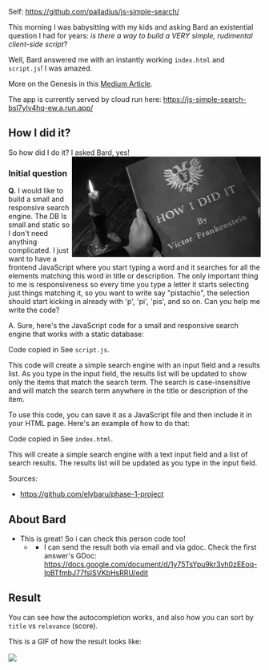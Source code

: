 Self: https://github.com/palladius/js-simple-search/

This morning I was babysitting with my kids and asking Bard an existential question I had for years: *is there a way to build a VERY simple, rudimental client-side script*?

Well, Bard answered me with an instantly working `index.html` and `script.js`! I was amazed.

More on the Genesis in this <a href="https://medium.com/@palladiusbonton/hey-bard-write-a-responsive-javascript-search-engine-app-for-me-b2585e55385e">Medium Article</a>.

The app is currently served by cloud run here: <https://js-simple-search-bsl7ylv4hq-ew.a.run.app/>

## How I did it?

So how did I do it? I asked Bard, yes!
 <img src='https://github.com/palladius/js-simple-seach/raw/main/app/images/howididit.jpg' height='200' align='right' />

### Initial question

**Q.** I would like to build a small and responsive search engine. The DB Is small and static so I don't need anything complicated. I just want to have a frontend JavaScript where you start typing a word and it searches for all the elements matching this word in title or description. The only important thing to me is responsiveness so every time you type a letter it starts selecting just things matching it, so you want to write say "pistachio", the selection should start kicking in already with 'p', 'pi', 'pis', and so on. Can you help me write the code?

A. Sure, here's the JavaScript code for a small and responsive search engine that works with a static database:

Code copied in See `script.js`.

This code will create a simple search engine with an input field and a results list. As you type in the input field, the results list will be updated to show only the items that match the search term. The search is case-insensitive and will match the search term anywhere in the title or description of the item.

To use this code, you can save it as a JavaScript file and then include it in your HTML page. Here's an example of how to do that:

Code copied in See `index.html`.

This will create a simple search engine with a text input field and a list of search results. The results list will be updated as you type in the input field.

Sources:

* <https://github.com/elybaru/phase-1-project>

## About Bard

* This is great! So i can check this person code too!
    * * I can send the result both via email and via gdoc. Check the first answer's GDoc: <https://docs.google.com/document/d/1y75TsYpu9kr3vh0zEEoq-IpBTfmbJ77fsISVKbHsRRU/edit>

## Result

You can see how the autocompletion works, and also how you can sort by `title` vs `relevance` (score).

This is a GIF of how the result looks like:

 <img src='https://github.com/palladius/js-simple-seach/raw/main/docs/jsss-video-5x.gif' align='center' />

<!--
Video (WIP - I've never embedded a video in my life):
 <video src='docs/jsss-video.mov' width=180/>
 <video src='https://github.com/palladius/js-simple-seach/raw/main/docs/jsss-video.mov' width=180/>
-->
